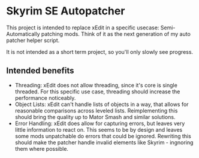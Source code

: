 # Skyrim SE Autopatcher

This project is intended to replace xEdit in a specific usecase: Semi-Automatically patching mods. Think of it as the next generation of my auto patcher helper script.

It is not intended as a short term project, so you'll only slowly see progress.

## Intended benefits

- Threading: xEdit does not allow threading, since it's core is single threaded. For this specific use case, threading should increase the performance noticeably.
- Object Lists: xEdit can't handle lists of objects in a way, that allows for reasonable comparisons across leveled lists. Reimplementing this should bring the quality up to Mator Smash and similar solutions.
- Error Handling: xEdit does allow for capturing errors, but leaves very little information to react on. This seems to be by design and leaves some mods unpatchable do errors that could be ignored. Rewriting this should make the patcher handle invalid elements like Skyrim - ingnoring them where possible.
